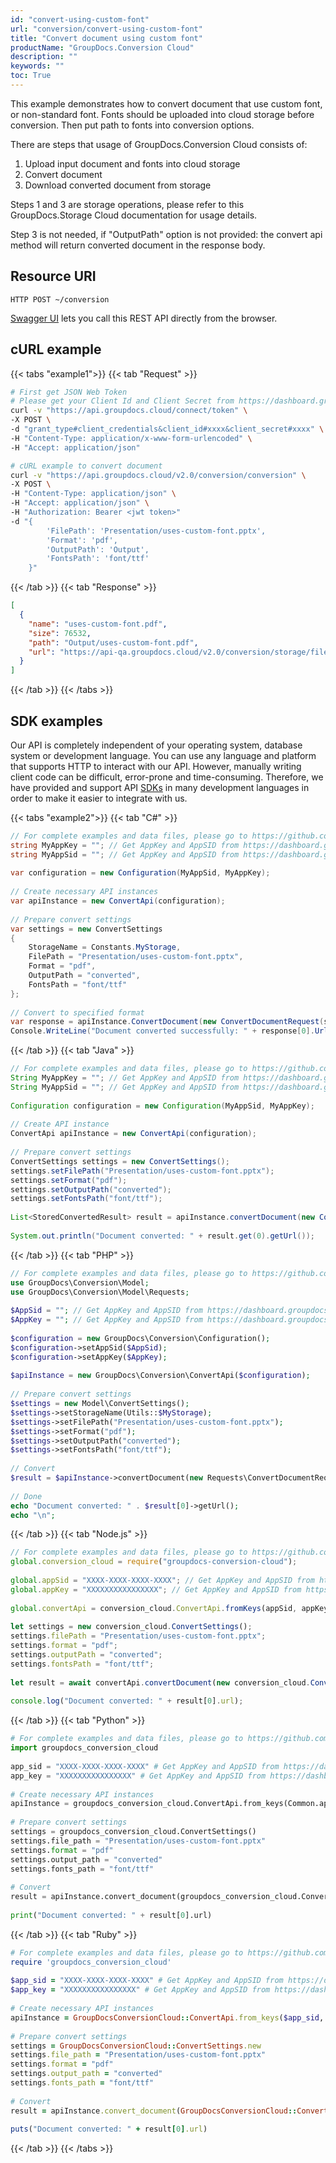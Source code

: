 ```yaml
---
id: "convert-using-custom-font"
url: "conversion/convert-using-custom-font"
title: "Convert document using custom font"
productName: "GroupDocs.Conversion Cloud"
description: ""
keywords: ""
toc: True
---
```


This example demonstrates how to convert document that use custom font, or non-standard font. Fonts should be uploaded into cloud storage before conversion. Then put path to fonts into conversion options.

There are steps that usage of GroupDocs.Conversion Cloud consists of:

1. Upload input document and fonts into cloud storage
1. Convert document
1. Download converted document from storage

Steps 1 and 3 are storage operations, please refer to this GroupDocs.Storage Cloud documentation for usage details.

Step 3 is not needed, if "OutputPath" option is not provided: the convert api method will return converted document in the response body.

## Resource URI

```HTTP POST ~/conversion```

[Swagger UI](https://apireference.groupdocs.cloud/watermark/#/Info/GetInfo) lets you call this REST API directly from the browser.

## cURL example

{{< tabs "example1">}} {{< tab "Request" >}}

```bash
# First get JSON Web Token
# Please get your Client Id and Client Secret from https://dashboard.groupdocs.cloud/applications. Kindly place Client Id in "client_id" and Client Secret in "client_secret" argument.
curl -v "https://api.groupdocs.cloud/connect/token" \
-X POST \
-d "grant_type#client_credentials&client_id#xxxx&client_secret#xxxx" \
-H "Content-Type: application/x-www-form-urlencoded" \
-H "Accept: application/json"

# cURL example to convert document
curl -v "https://api.groupdocs.cloud/v2.0/conversion/conversion" \
-X POST \
-H "Content-Type: application/json" \
-H "Accept: application/json" \
-H "Authorization: Bearer <jwt token>"
-d "{
        'FilePath': 'Presentation/uses-custom-font.pptx',
        'Format': 'pdf',        
        'OutputPath': 'Output',
        'FontsPath': 'font/ttf'
    }"

```

{{< /tab >}} {{< tab "Response" >}}

```json
[
  {
    "name": "uses-custom-font.pdf",
    "size": 76532,
    "path": "Output/uses-custom-font.pdf",
    "url": "https://api-qa.groupdocs.cloud/v2.0/conversion/storage/file/Output/uses-custom-font.pdf"
  }
]
``` 
{{< /tab >}} {{< /tabs >}}

## SDK examples

Our API is completely independent of your operating system, database system or development language. You can use any language and platform that supports HTTP to interact with our API. However, manually writing client code can be difficult, error-prone and time-consuming. Therefore, we have provided and support API [SDKs](https://github.com/groupdocs-conversion-cloud) in many development languages in order to make it easier to integrate with us. 


{{< tabs "example2">}} {{< tab "C#" >}}

```csharp
// For complete examples and data files, please go to https://github.com/groupdocs-conversion-cloud/groupdocs-conversion-cloud-dotnet-samples
string MyAppKey = ""; // Get AppKey and AppSID from https://dashboard.groupdocs.cloud
string MyAppSid = ""; // Get AppKey and AppSID from https://dashboard.groupdocs.cloud
  
var configuration = new Configuration(MyAppSid, MyAppKey);
  
// Create necessary API instances
var apiInstance = new ConvertApi(configuration);
 
// Prepare convert settings
var settings = new ConvertSettings
{
    StorageName = Constants.MyStorage,
    FilePath = "Presentation/uses-custom-font.pptx",
    Format = "pdf",
    OutputPath = "converted",
    FontsPath = "font/ttf"
};
 
// Convert to specified format
var response = apiInstance.ConvertDocument(new ConvertDocumentRequest(settings));
Console.WriteLine("Document converted successfully: " + response[0].Url);
```

{{< /tab >}} {{< tab "Java" >}}

```java
// For complete examples and data files, please go to https://github.com/groupdocs-conversion-cloud/groupdocs-conversion-cloud-java-samples
String MyAppKey = ""; // Get AppKey and AppSID from https://dashboard.groupdocs.cloud
String MyAppSid = ""; // Get AppKey and AppSID from https://dashboard.groupdocs.cloud
  
Configuration configuration = new Configuration(MyAppSid, MyAppKey);
  
// Create API instance
ConvertApi apiInstance = new ConvertApi(configuration);
 
// Prepare convert settings
ConvertSettings settings = new ConvertSettings();
settings.setFilePath("Presentation/uses-custom-font.pptx");
settings.setFormat("pdf");
settings.setOutputPath("converted");
settings.setFontsPath("font/ttf");
 
List<StoredConvertedResult> result = apiInstance.convertDocument(new ConvertDocumentRequest(settings));
 
System.out.println("Document converted: " + result.get(0).getUrl());
```

{{< /tab >}} {{< tab "PHP" >}}

```php
// For complete examples and data files, please go to https://github.com/groupdocs-conversion-cloud/groupdocs-conversion-cloud-php-samples
use GroupDocs\Conversion\Model;
use GroupDocs\Conversion\Model\Requests;
 
$AppSid = ""; // Get AppKey and AppSID from https://dashboard.groupdocs.cloud
$AppKey = ""; // Get AppKey and AppSID from https://dashboard.groupdocs.cloud
  
$configuration = new GroupDocs\Conversion\Configuration();
$configuration->setAppSid($AppSid);
$configuration->setAppKey($AppKey);
 
$apiInstance = new GroupDocs\Conversion\ConvertApi($configuration);
 
// Prepare convert settings
$settings = new Model\ConvertSettings();
$settings->setStorageName(Utils::$MyStorage);
$settings->setFilePath("Presentation/uses-custom-font.pptx");
$settings->setFormat("pdf");
$settings->setOutputPath("converted");
$settings->setFontsPath("font/ttf");
 
// Convert
$result = $apiInstance->convertDocument(new Requests\ConvertDocumentRequest($settings));
 
// Done
echo "Document converted: " . $result[0]->getUrl();
echo "\n";
```

{{< /tab >}} {{< tab "Node.js" >}}

```js
// For complete examples and data files, please go to https://github.com/groupdocs-conversion-cloud/groupdocs-conversion-cloud-node-samples
global.conversion_cloud = require("groupdocs-conversion-cloud");
 
global.appSid = "XXXX-XXXX-XXXX-XXXX"; // Get AppKey and AppSID from https://dashboard.groupdocs.cloud
global.appKey = "XXXXXXXXXXXXXXXX"; // Get AppKey and AppSID from https://dashboard.groupdocs.cloud
  
global.convertApi = conversion_cloud.ConvertApi.fromKeys(appSid, appKey);
 
let settings = new conversion_cloud.ConvertSettings();
settings.filePath = "Presentation/uses-custom-font.pptx";
settings.format = "pdf";
settings.outputPath = "converted";
settings.fontsPath = "font/ttf";
 
let result = await convertApi.convertDocument(new conversion_cloud.ConvertDocumentRequest(settings));
 
console.log("Document converted: " + result[0].url);
```

{{< /tab >}} {{< tab "Python" >}}

```python
# For complete examples and data files, please go to https://github.com/groupdocs-conversion-cloud/groupdocs-conversion-cloud-python-samples
import groupdocs_conversion_cloud
 
app_sid = "XXXX-XXXX-XXXX-XXXX" # Get AppKey and AppSID from https://dashboard.groupdocs.cloud
app_key = "XXXXXXXXXXXXXXXX" # Get AppKey and AppSID from https://dashboard.groupdocs.cloud
  
# Create necessary API instances
apiInstance = groupdocs_conversion_cloud.ConvertApi.from_keys(Common.app_sid, Common.app_key)
 
# Prepare convert settings
settings = groupdocs_conversion_cloud.ConvertSettings()
settings.file_path = "Presentation/uses-custom-font.pptx"
settings.format = "pdf"       
settings.output_path = "converted"
settings.fonts_path = "font/ttf"
 
# Convert
result = apiInstance.convert_document(groupdocs_conversion_cloud.ConvertDocumentRequest(settings))
 
print("Document converted: " + result[0].url)
```

{{< /tab >}} {{< tab "Ruby" >}}

```ruby
# For complete examples and data files, please go to https://github.com/groupdocs-conversion-cloud/groupdocs-conversion-cloud-ruby-samples
require 'groupdocs_conversion_cloud'
 
$app_sid = "XXXX-XXXX-XXXX-XXXX" # Get AppKey and AppSID from https://dashboard.groupdocs.cloud
$app_key = "XXXXXXXXXXXXXXXX" # Get AppKey and AppSID from https://dashboard.groupdocs.cloud
  
# Create necessary API instances
apiInstance = GroupDocsConversionCloud::ConvertApi.from_keys($app_sid, $app_key)
 
# Prepare convert settings
settings = GroupDocsConversionCloud::ConvertSettings.new
settings.file_path = "Presentation/uses-custom-font.pptx"
settings.format = "pdf"       
settings.output_path = "converted"
settings.fonts_path = "font/ttf"
 
# Convert
result = apiInstance.convert_document(GroupDocsConversionCloud::ConvertDocumentRequest.new(settings))
 
puts("Document converted: " + result[0].url)
```

{{< /tab >}} {{< /tabs >}}

